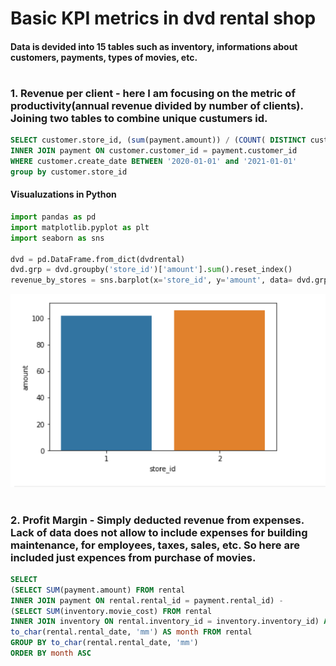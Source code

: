# Basic KPI metrics in dvd rental shop
#### Data is devided into 15 tables such as inventory, informations about customers, payments, types of movies, etc.

#
### 1. Revenue per client - here I am focusing on the metric of productivity(annual revenue divided by number of clients). Joining two tables to combine unique custumers id. 

```sql
SELECT customer.store_id, (sum(payment.amount)) / (COUNT( DISTINCT customer.customer_id)) FROM customer
INNER JOIN payment ON customer.customer_id = payment.customer_id
WHERE customer.create_date BETWEEN '2020-01-01' and '2021-01-01'
group by customer.store_id
```
#### Visualuzations in Python 
```py
import pandas as pd
import matplotlib.pyplot as plt
import seaborn as sns

dvd = pd.DataFrame.from_dict(dvdrental)
dvd.grp = dvd.groupby('store_id')['amount'].sum().reset_index()
revenue_by_stores = sns.barplot(x='store_id', y='amount', data= dvd.grp)
```
![plot](/revenue_per_store.PNG)
#
### 2. Profit Margin - Simply deducted revenue from expenses. Lack of data does not allow to include expenses for building maintenance, for employees, taxes, sales, etc. So here are included just expences from purchase of movies.



```sql
SELECT 
(SELECT SUM(payment.amount) FROM rental 
INNER JOIN payment ON rental.rental_id = payment.rental_id) -
(SELECT SUM(inventory.movie_cost) FROM rental
INNER JOIN inventory ON rental.inventory_id = inventory.inventory_id) AS Profit_Margin, 
to_char(rental.rental_date, 'mm') AS month FROM rental
GROUP BY to_char(rental.rental_date, 'mm') 
ORDER BY month ASC
```
